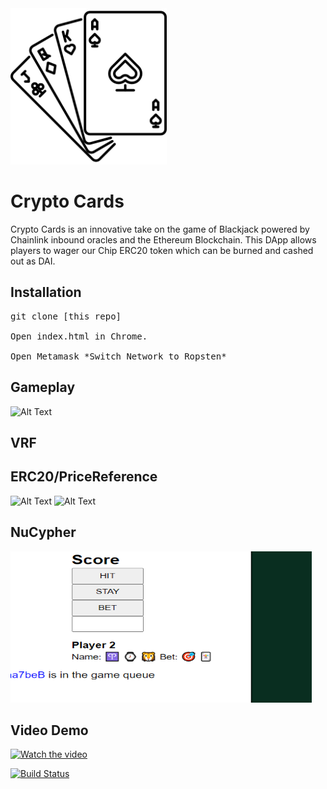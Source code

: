 <img src="logo.png" height="250" width="250">

# Crypto Cards
Crypto Cards is an innovative take on the game of Blackjack powered by Chainlink inbound oracles and the Ethereum Blockchain. This DApp allows players to wager our Chip ERC20 token which can be burned and cashed out as DAI.

## Installation
<pre>
git clone [this repo]

Open index.html in Chrome.

Open Metamask *Switch Network to Ropsten*
</pre>

## Gameplay
![Alt Text](https://media.giphy.com/media/lrzMxw9R4uCkJzfgOi/giphy.gif)

## VRF


## ERC20/PriceReference
![Alt Text](https://media.giphy.com/media/MAp4x5x5Rub2EQSTXr/giphy.gif)
![Alt Text](https://media.giphy.com/media/Qx5dDgvgAnH4TjW6K7/giphy.gif)

## NuCypher
<img src="nucypher-clip.png" height="242" width="482">

## Video Demo
[![Watch the video](https://i.imgur.com/vKb2F1B.png)](https://youtu.be/vt5fpE0bzSY)

[![Build Status](https://travis-ci.org/coderrick/drill.svg?branch=master)](https://travis-ci.org/coderrick/drill)
